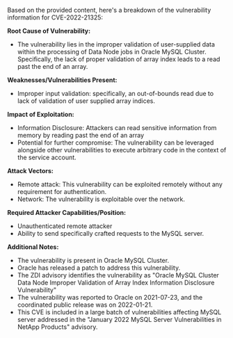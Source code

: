Based on the provided content, here's a breakdown of the vulnerability information for CVE-2022-21325:

**Root Cause of Vulnerability:**
- The vulnerability lies in the improper validation of user-supplied data within the processing of Data Node jobs in Oracle MySQL Cluster. Specifically, the lack of proper validation of array index leads to a read past the end of an array.

**Weaknesses/Vulnerabilities Present:**
-  Improper input validation: specifically, an out-of-bounds read due to lack of validation of user supplied array indices.

**Impact of Exploitation:**
- Information Disclosure: Attackers can read sensitive information from memory by reading past the end of an array
- Potential for further compromise: The vulnerability can be leveraged alongside other vulnerabilities to execute arbitrary code in the context of the service account.

**Attack Vectors:**
- Remote attack: This vulnerability can be exploited remotely without any requirement for authentication.
- Network: The vulnerability is exploitable over the network.

**Required Attacker Capabilities/Position:**
- Unauthenticated remote attacker
- Ability to send specifically crafted requests to the MySQL server.

**Additional Notes:**
- The vulnerability is present in Oracle MySQL Cluster.
- Oracle has released a patch to address this vulnerability.
- The ZDI advisory identifies the vulnerability as "Oracle MySQL Cluster Data Node Improper Validation of Array Index Information Disclosure Vulnerability"
- The vulnerability was reported to Oracle on 2021-07-23, and the coordinated public release was on 2022-01-21.
- This CVE is included in a large batch of vulnerabilities affecting MySQL server addressed in the "January 2022 MySQL Server Vulnerabilities in NetApp Products" advisory.